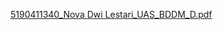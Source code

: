 
[5190411340_Nova Dwi Lestari_UAS_BDDM_D.pdf](https://github.com/novavae/Airline-Passangers-Satisfaction/files/14470204/5190411340_Nova.Dwi.Lestari_UAS_BDDM_D.pdf)
